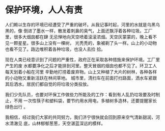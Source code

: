 # 保护环境，人人有责

人们赖以生存的环境已经遭受了严重的破坏。从我记事时起，河里的水就是乌黑乌黑的，像
倒进了墨水一样，散发着刺鼻的臭气，上面还飘浮着各种垃圾。工厂里，很多大烟囱都在肆
无忌惮地向天空喷着滚滚浓烟。天空灰蒙蒙的，晚上看不见一颗星星。很多山上没有一棵树，
光秃秃的，象被剃了头一样。山上的小动物也看不见了。路边堆积着各种垃圾，也没人去捡
拾。

现在人类已经意识到了问题的严重性，政府正在采取各种措施来保护环境。工厂里产生的废
水都要净化之后才能排到河里。整天冒烟的烟囱也都不见了。环卫工人每天划着小船在河里
辛勤地打捞着废弃物。山上又种植了大片的树林，各种各样的小动物又重新活跃在林间草地。
城市里，清扫车在前面打扫路面，洒水车紧跟其后洒水。居民们都自觉的将垃圾分类投放。

我们少先队员，也要对环保工作做些力所能及的工作：看到有人乱扔垃圾要及时制止，不用
一次性筷子和塑料袋，要节约用水用电，多植树多造林，还要提醒家长绿色出行 。

我相信，经过我们大家的共同努力，我们济宁很快就会回到原来空气清新甜润，河水清澈见
底，山林郁郁葱葱，天空湛蓝深远的模样。

